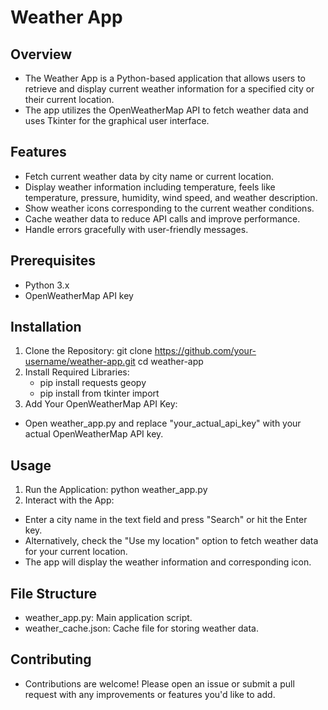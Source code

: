 # Weather App
## Overview
- The Weather App is a Python-based application that allows users to retrieve and display current weather information for a specified city or their current location.
- The app utilizes the OpenWeatherMap API to fetch weather data and uses Tkinter for the graphical user interface.

## Features
- Fetch current weather data by city name or current location.
- Display weather information including temperature, feels like temperature, pressure, humidity, wind speed, and weather description.
- Show weather icons corresponding to the current weather conditions.
- Cache weather data to reduce API calls and improve performance.
- Handle errors gracefully with user-friendly messages.

## Prerequisites
- Python 3.x
- OpenWeatherMap API key

## Installation
1. Clone the Repository:
git clone https://github.com/your-username/weather-app.git
cd weather-app
2. Install Required Libraries:
   - pip install requests geopy
   - pip install from tkinter import
4. Add Your OpenWeatherMap API Key:
- Open weather_app.py and replace "your_actual_api_key" with your actual OpenWeatherMap API key.

## Usage
1. Run the Application:
   python weather_app.py
2. Interact with the App:
- Enter a city name in the text field and press "Search" or hit the Enter key.
- Alternatively, check the "Use my location" option to fetch weather data for your current location.
- The app will display the weather information and corresponding icon.

## File Structure
- weather_app.py: Main application script.
- weather_cache.json: Cache file for storing weather data.

## Contributing
- Contributions are welcome! Please open an issue or submit a pull request with any improvements or features you'd like to add.
